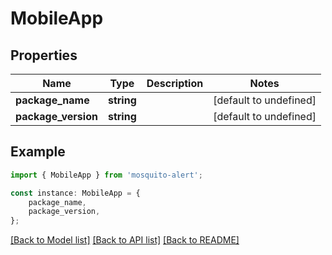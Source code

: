 # MobileApp


## Properties

Name | Type | Description | Notes
------------ | ------------- | ------------- | -------------
**package_name** | **string** |  | [default to undefined]
**package_version** | **string** |  | [default to undefined]

## Example

```typescript
import { MobileApp } from 'mosquito-alert';

const instance: MobileApp = {
    package_name,
    package_version,
};
```

[[Back to Model list]](../README.md#documentation-for-models) [[Back to API list]](../README.md#documentation-for-api-endpoints) [[Back to README]](../README.md)
